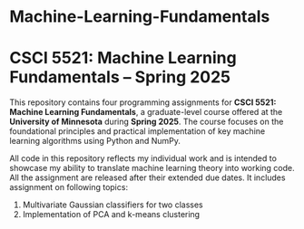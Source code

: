 # Machine-Learning-Fundamentals  
# CSCI 5521: Machine Learning Fundamentals – Spring 2025

This repository contains four programming assignments for **CSCI 5521: Machine Learning Fundamentals**, a graduate-level course offered at the **University of Minnesota** during **Spring 2025**. The course focuses on the foundational principles and practical implementation of key machine learning algorithms using Python and NumPy.

All code in this repository reflects my individual work and is intended to showcase my ability to translate machine learning theory into working code. All the assignment are released after their extended due dates. It includes assignment on following topics:  
1. Multivariate Gaussian classifiers for two classes  
2. Implementation of PCA and k-means clustering
